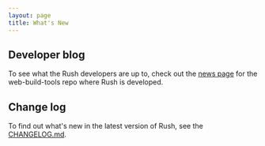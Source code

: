 ```yaml
---
layout: page
title: What's New
---
```


## Developer blog

To see what the Rush developers are up to, check out the
[news page](https://github.com/Microsoft/web-build-tools/wiki)
for the web-build-tools repo where Rush is developed.

## Change log

To find out what's new in the latest version of Rush,
see the [CHANGELOG.md](https://github.com/Microsoft/web-build-tools/blob/master/apps/rush/CHANGELOG.md).

